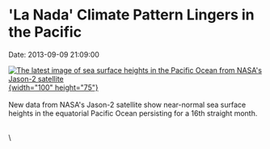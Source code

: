 \'La Nada\' Climate Pattern Lingers in the Pacific
==================================================

Date: 2013-09-09 21:09:00

[![The latest image of sea surface heights in the Pacific Ocean from
NASA\'s Jason-2
satellite](http://www.jpl.nasa.gov/images/earth/lanada/20130909/pia17454-th.jpg){width="100"
height="75"}](http://www.jpl.nasa.gov/news/news.cfm?release=2013-272&rn=news.xml&rst=3899)\
\
New data from NASA\'s Jason-2 satellite show near-normal sea surface
heights in the equatorial Pacific Ocean persisting for a 16th straight
month.

\
\
